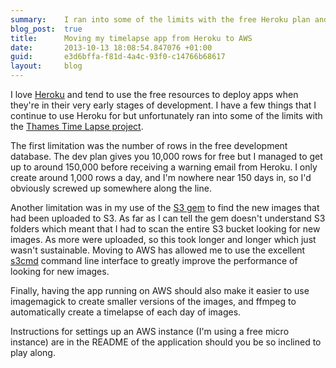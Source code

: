 ```yaml
---
summary:    I ran into some of the limits with the free Heroku plan and moved the app to AWS
blog_post:  true
title:      Moving my timelapse app from Heroku to AWS
date:       2013-10-13 18:08:54.847076 +01:00
guid:       e3d6bffa-f81d-4a4c-93f0-c14766b68617
layout:     blog
---
```

I love [Heroku](https://www.heroku.com/) and tend to use the free resources to deploy apps when they're in their very early stages of development. I have a few things that I continue to use Heroku for but unfortunately ran into some of the limits with the [Thames Time Lapse project](https://github.com/chrisroos/thames-time-lapse).

The first limitation was the number of rows in the free development database. The dev plan gives you 10,000 rows for free but I managed to get up to around 150,000 before receiving a warning email from Heroku. I only create around 1,000 rows a day, and I'm nowhere near 150 days in, so I'd obviously screwed up somewhere along the line.

Another limitation was in my use of the [S3 gem](http://rubygems.org/gems/s3) to find the new images that had been uploaded to S3. As far as I can tell the gem doesn't understand S3 folders which meant that I had to scan the entire S3 bucket looking for new images. As more were uploaded, so this took longer and longer which just wasn't sustainable. Moving to AWS has allowed me to use the excellent [s3cmd](http://s3tools.org/s3cmd) command line interface to greatly improve the performance of looking for new images.

Finally, having the app running on AWS should also make it easier to use imagemagick to create smaller versions of the images, and ffmpeg to automatically create a timelapse of each day of images.

Instructions for settings up an AWS instance (I'm using a free micro instance) are in the README of the application should you be so inclined to play along.
